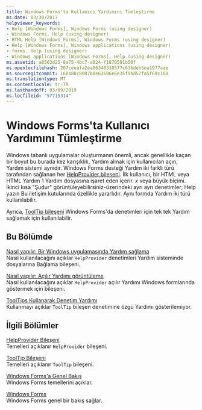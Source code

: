 ```yaml
---
title: Windows Forms'ta Kullanıcı Yardımını Tümleştirme
ms.date: 03/30/2017
helpviewer_keywords:
- Help [Windows Forms], Windows Forms (using designer)
- Windows Forms, Help (using designer)
- HTML Help [Windows Forms], Windows Forms (using designer)
- Help [Windows Forms], Windows applications (using designer)
- forms. Help (using designer)
- Windows applications [Windows Forms], Help (using designer)
ms.assetid: a8563d25-8a75-4bc7-a024-f1870591b50f
ms.openlocfilehash: 207ceeafa2ea06340310577c636deb5ea1977aae
ms.sourcegitcommit: 160a88c8087b0e63606e6e35f9bd57fa5f69c168
ms.translationtype: MT
ms.contentlocale: tr-TR
ms.lasthandoff: 03/09/2019
ms.locfileid: "57715314"
---
```

# <a name="integrating-user-help-in-windows-forms"></a>Windows Forms'ta Kullanıcı Yardımını Tümleştirme
Windows tabanlı uygulamalar oluşturmanın önemli, ancak genellikle kaçan bir boyut bu burada kez karışıklık, Yardım almak için kullanıcıları açın, Yardım sistemi aynıdır. Windows Forms desteği Yardım iki farklı türü tarafından sağlanan her [HelpProvider bileşeni](../controls/helpprovider-component-windows-forms.md). İlk kullanıcı, bir HTML veya HTML Yardım 1 Yardım dosyasına işaret eden içerir. *x* veya büyük biçimi. İkinci kısa "Şudur" görüntüleyebilirsiniz-üzerindeki ayrı ayrı denetimler; Help yazın Bu iletişim kutularında özellikle yararlıdır. Aynı formda Yardım iki türü kullanılabilir.  
  
 Ayrıca, [ToolTip bileşeni](../controls/tooltip-component-windows-forms.md) Windows Forms'da denetimleri için tek tek Yardım sağlamak için kullanılabilir.  
  
## <a name="in-this-section"></a>Bu Bölümde  
 [Nasıl yapılır: Bir Windows uygulamasında Yardım sağlama](how-to-provide-help-in-a-windows-application.md)  
 Nasıl kullanılacağını açıklar `HelpProvider` denetimleri Yardım sisteminde dosyalarına Bağlama bileşeni.  
  
 [Nasıl yapılır: Açılır Yardımı görüntüleme](how-to-display-pop-up-help.md)  
 Nasıl kullanılacağını açıklar `HelpProvider` açılır Yardımı Windows formlarında göstermek için bileşeni.  
  
 [ToolTips Kullanarak Denetim Yardımı](control-help-using-tooltips.md)  
 Kullanmayı açıklar `ToolTip` bileşen denetimine özgü Yardımı gösterilemiyor.  
  
## <a name="related-sections"></a>İlgili Bölümler  
 [HelpProvider Bileşeni](../controls/helpprovider-component-windows-forms.md)  
 Temelleri açıklanır `HelpProvider` bileşeni.  
  
 [ToolTip Bileşeni](../controls/tooltip-component-windows-forms.md)  
 Temelleri açıklanır `ToolTip` bileşeni.  
  
 [Windows Forms'a Genel Bakış](../windows-forms-overview.md)  
 Windows Forms temellerini açıklar.  
  
 [Windows Forms](../index.md)  
 Windows Forms genel bir bakış sağlar.
